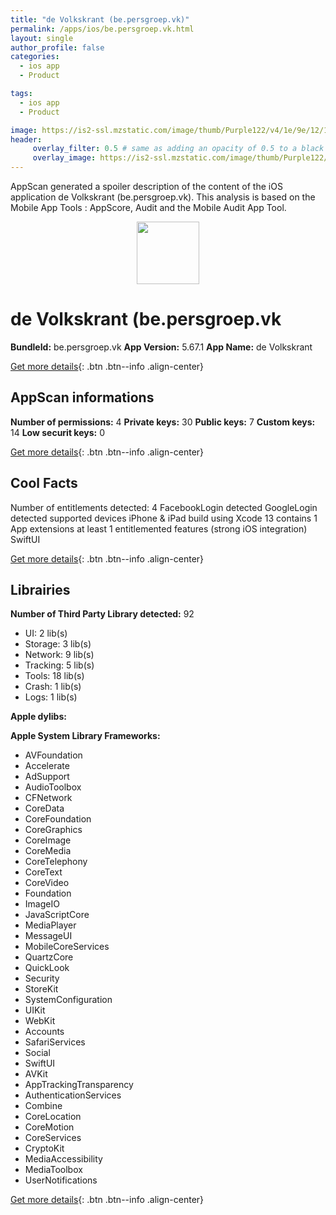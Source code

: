 ```yaml
---
title: "de Volkskrant (be.persgroep.vk)"
permalink: /apps/ios/be.persgroep.vk.html
layout: single
author_profile: false
categories: 
  - ios app 
  - Product 

tags: 
  - ios app 
  - Product 

image: https://is2-ssl.mzstatic.com/image/thumb/Purple122/v4/1e/9e/12/1e9e1241-0181-db2c-65a7-5ad45f0ae9e0/AppIcon-Volkskrant-0-1x_U007emarketing-0-10-0-85-220.png/512x512bb.jpg
header: 
     overlay_filter: 0.5 # same as adding an opacity of 0.5 to a black background
     overlay_image: https://is2-ssl.mzstatic.com/image/thumb/Purple122/v4/1e/9e/12/1e9e1241-0181-db2c-65a7-5ad45f0ae9e0/AppIcon-Volkskrant-0-1x_U007emarketing-0-10-0-85-220.png/512x512bb.jpg
---
```

AppScan generated a spoiler description of the content of the iOS application de Volkskrant (be.persgroep.vk). This analysis is based on the Mobile App Tools : AppScore, Audit and the Mobile Audit App Tool.

  
  
<div style="text-align: center;"><img src="https://is2-ssl.mzstatic.com/image/thumb/Purple122/v4/1e/9e/12/1e9e1241-0181-db2c-65a7-5ad45f0ae9e0/AppIcon-Volkskrant-0-1x_U007emarketing-0-10-0-85-220.png/512x512bb.jpg" width="100" height="100"></div>  
  
# de Volkskrant (be.persgroep.vk

**BundleId:** be.persgroep.vk
**App Version:** 5.67.1
**App Name:** de Volkskrant


[Get more details](/pricing.html){: .btn .btn--info .align-center}  
  
## AppScan informations 

**Number of permissions:** 4
**Private keys:** 30
**Public keys:** 7
**Custom keys:** 14
**Low securit keys:** 0
  
[Get more details](/pricing.html){: .btn .btn--info .align-center}

## Cool Facts

Number of entitlements detected: 4
FacebookLogin detected
GoogleLogin detected
supported devices iPhone & iPad
build using Xcode 13
contains 1 App extensions
at least 1 entitlemented features (strong iOS integration)
SwiftUI
  
[Get more details](/pricing.html){: .btn .btn--info .align-center}

## Librairies 
**Number of Third Party Library detected:** 92
- UI: 2 lib(s)
- Storage: 3 lib(s)
- Network: 9 lib(s)
- Tracking: 5 lib(s)
- Tools: 18 lib(s)
- Crash: 1 lib(s)
- Logs: 1 lib(s)

**Apple dylibs:**


**Apple System Library Frameworks:**
- AVFoundation
- Accelerate
- AdSupport
- AudioToolbox
- CFNetwork
- CoreData
- CoreFoundation
- CoreGraphics
- CoreImage
- CoreMedia
- CoreTelephony
- CoreText
- CoreVideo
- Foundation
- ImageIO
- JavaScriptCore
- MediaPlayer
- MessageUI
- MobileCoreServices
- QuartzCore
- QuickLook
- Security
- StoreKit
- SystemConfiguration
- UIKit
- WebKit
- Accounts
- SafariServices
- Social
- SwiftUI
- AVKit
- AppTrackingTransparency
- AuthenticationServices
- Combine
- CoreLocation
- CoreMotion
- CoreServices
- CryptoKit
- MediaAccessibility
- MediaToolbox
- UserNotifications


  
[Get more details](/pricing.html){: .btn .btn--info .align-center}

